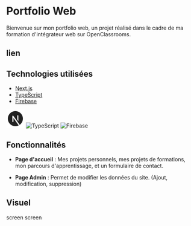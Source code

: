 # Portfolio Web

Bienvenue sur mon portfolio web, un projet réalisé dans le cadre de ma formation d'intégrateur web sur OpenClassrooms.

## lien 


## Technologies utilisées

- [Next.js](https://nextjs.org/)
- [TypeScript](https://www.typescriptlang.org/)
- [Firebase](https://firebase.google.com/)

![Next.js](public/logos/nextjs.png)
![TypeScript](/logos/typescript.png)
![Firebase](/logos/firebase.png)

## Fonctionnalités

- **Page d'accueil** : Mes projets personnels, mes projets de formations, mon parcours d'apprentissage, et un formulaire de contact.

- **Page Admin** : Permet de modifier les données du site. (Ajout, modification, suppression)


## Visuel

screen screen
<!-- ## Installation

1. Clonez le répertoire du projet.

```bash
git clone https://github.com/votre-utilisateur/mon-portfolio.git

## Remerciements
 -->